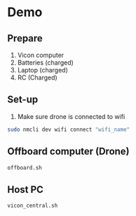 # Demo

## Prepare
1. Vicon computer
2. Batteries (charged)
3. Laptop (charged)
4. RC (Charged)

## Set-up 
1. Make sure drone is connected to wifi
```bash
sudo nmcli dev wifi connect "wifi_name"
```


## Offboard computer (Drone)
```bash 
offboard.sh
```

## Host PC
```bash 
vicon_central.sh
```
